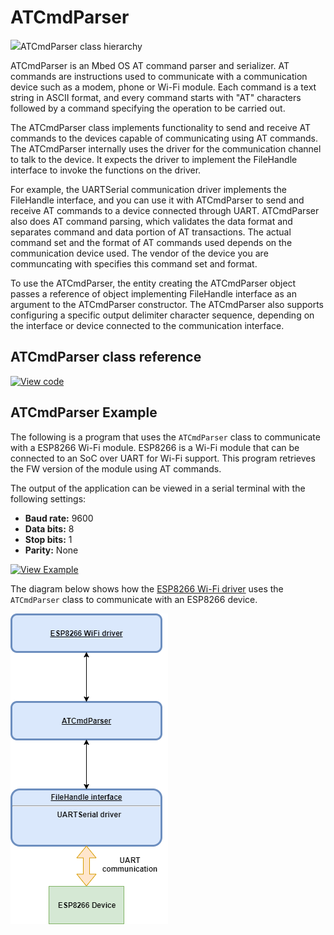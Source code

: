 # ATCmdParser

<span class="images">![](https://os.mbed.com/docs/mbed-os/v6.8/mbed-os-api-doxy/classmbed_1_1_a_t_cmd_parser.png)<span>ATCmdParser class hierarchy</span></span>

ATCmdParser is an Mbed OS AT command parser and serializer. AT commands are instructions used to communicate with a communication device such as a modem, phone or Wi-Fi module. Each command is a text string in ASCII format, and every command starts with "AT" characters followed by a command specifying the operation to be carried out.

The ATCmdParser class implements functionality to send and receive AT commands to the devices capable of communicating using AT commands. The ATCmdParser internally uses the driver for the communication channel to talk to the device. It expects the driver to implement the FileHandle interface to invoke the functions on the driver.

For example, the UARTSerial communication driver implements the FileHandle interface, and you can use it with ATCmdParser to send and receive AT commands to a device connected through UART. ATCmdParser also does AT command parsing, which validates the data format and separates command and data portion of AT transactions. The actual command set and the format of AT commands used depends on the communication device used. The vendor of the device you are communcating with specifies this command set and format.

To use the ATCmdParser, the entity creating the ATCmdParser object passes a reference of object implementing FileHandle interface as an argument to the ATCmdParser constructor. The ATCmdParser also supports configuring a specific output delimiter character sequence, depending on the interface or device connected to the communication interface.

## ATCmdParser class reference

[![View code](https://www.mbed.com/embed/?type=library)](https://os.mbed.com/docs/mbed-os/v6.8/mbed-os-api-doxy/classmbed_1_1_a_t_cmd_parser.html)

## ATCmdParser Example

The following is a program that uses the `ATCmdParser` class to communicate with a ESP8266 Wi-Fi module. ESP8266 is a Wi-Fi module that can be connected to an SoC over UART for Wi-Fi support.
This program retrieves the FW version of the module using AT commands. 

The output of the application can be viewed in a serial terminal with the
following settings:
* **Baud rate:** 9600
* **Data bits:** 8
* **Stop bits:** 1
* **Parity:** None

[![View Example](https://www.mbed.com/embed/?url=https://github.com/ARMmbed/mbed-os-examples-docs_only/master/APIs_Platform/AT_CmdParser)](https://github.com/ARMmbed/mbed-os-examples-docs_only/blob/master/APIs_Platform/AT_CmdParser/main.cpp)

The diagram below shows how the [ESP8266 Wi-Fi driver](https://github.com/ARMmbed/mbed-os/tree/master/connectivity/drivers/wifi/esp8266-driver) uses the `ATCmdParser` class to communicate with an ESP8266 device.

<span class="images">![](../../images/atcmdparser_esp8266.png)</span>


